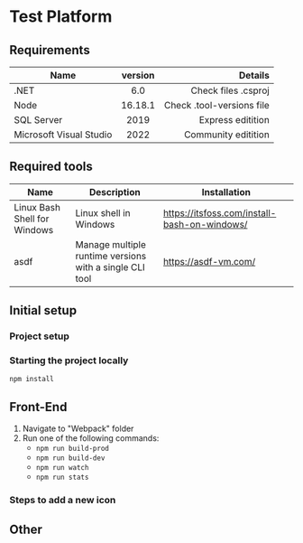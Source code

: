 # Test Platform

## Requirements

|  Name                      | version       | Details                              |
| -------------------------- |:-------------:| -----------------------------------: |
| .NET                       | 6.0           | Check files .csproj                  |
| Node                       | 16.18.1       | Check .tool-versions file            |
| SQL Server                 | 2019          | Express editition                    |
| Microsoft Visual Studio    | 2022          | Community editition                  |

## Required tools

|  Name                        |  Description             | Installation                                 |
| ---------------------------- | ------------------------ | -------------------------------------------- |
| Linux Bash Shell for Windows | Linux shell in Windows   | https://itsfoss.com/install-bash-on-windows/ |
| asdf                         | Manage multiple runtime versions with a single CLI tool | https://asdf-vm.com/                |


## Initial setup

### Project setup

### Starting the project locally
```shell
npm install
```

## Front-End

1. Navigate to "Webpack" folder
2. Run one of the  following commands:
    * `npm run build-prod`
    * `npm run build-dev`
    * `npm run watch`
    * `npm run stats`  

### Steps to add a new icon

## Other